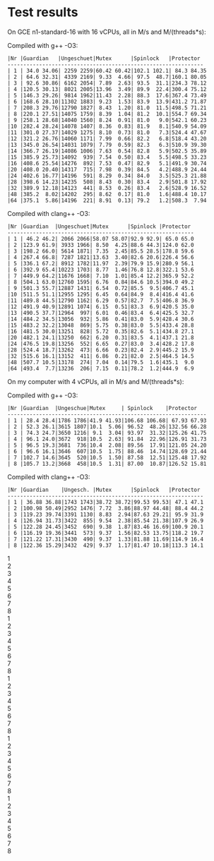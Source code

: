 Test results
============

On GCE n1-standard-16 with 16 vCPUs, all in M/s and M/(threads*s):

Compiled with g++ -O3:

    |Nr |Guardian   |Ungeschuet|Mutex      |Spinlock   |Protector
    --------------------------------------------------------------
    | 1 | 34.0 34.06| 2259 2259|60.42 60.42|102.1 102.1| 84.3 84.35
    | 2 | 64.6 32.31| 4339 2169| 9.33  4.66| 97.5  48.7|160.1 80.05
    | 3 | 92.6 30.86| 6162 2054| 7.89  2.63| 93.5  31.1|234.3 78.12
    | 4 |120.5 30.13| 8021 2005|13.96  3.49| 89.9  22.4|300.4 75.12
    | 5 |146.3 29.26| 9814 1962|11.43  2.28| 88.3  17.6|367.4 73.49
    | 6 |168.6 28.10|11302 1883| 9.23  1.53| 83.9  13.9|431.2 71.87
    | 7 |208.3 29.76|12790 1827| 8.43  1.20| 81.0  11.5|498.5 71.21
    | 8 |220.1 27.51|14075 1759| 8.39  1.04| 81.2  10.1|554.7 69.34
    | 9 |258.1 28.68|14040 1560| 8.24  0.91| 81.0   9.0|542.1 60.23
    |10 |282.4 28.24|14078 1407| 8.36  0.83| 81.9   8.1|540.9 54.09
    |11 |301.0 27.37|14029 1275| 8.10  0.73| 81.0   7.3|524.4 47.67
    |12 |321.2 26.76|14060 1171| 7.99  0.66| 82.2   6.8|518.4 43.20
    |13 |345.0 26.54|14031 1079| 7.79  0.59| 82.3   6.3|510.9 39.30
    |14 |366.7 26.19|14086 1006| 7.63  0.54| 82.8   5.9|502.5 35.89
    |15 |385.9 25.73|14092  939| 7.54  0.50| 83.4   5.5|498.5 33.23
    |16 |408.6 25.54|14276  892| 7.53  0.47| 82.9   5.1|491.9 30.74
    |20 |408.0 20.40|14317  715| 7.98  0.39| 84.5   4.2|488.9 24.44
    |24 |402.6 16.77|14196  591| 8.29  0.34| 84.0   3.5|525.3 21.88
    |28 |398.6 14.23|14235  508| 8.43  0.30| 83.4   2.9|501.8 17.92
    |32 |389.9 12.18|14123  441| 8.53  0.26| 83.4   2.6|528.9 16.52
    |48 |385.2  8.02|14202  295| 8.62  0.17| 81.0   1.6|488.4 10.17
    |64 |375.1  5.86|14196  221| 8.91  0.13| 79.2   1.2|508.3  7.94

Compiled with clang++ -O3:

    |Nr |Guardian  |Ungeschuet|Mutex      |Spinlock |Protector
    -----------------------------------------------------------
    | 1 | 46.2 46.2| 2066 2066|58.07 58.07|92.9 92.9| 65.0 65.0
    | 2 |123.9 61.9| 3933 1966| 8.50  4.25|88.6 44.3|124.0 62.0
    | 3 |198.2 66.0| 5614 1871| 7.35  2.45|85.5 28.5|178.8 59.6
    | 4 |267.4 66.8| 7287 1821|13.63  3.40|82.6 20.6|226.4 56.6
    | 5 |336.1 67.2| 8912 1782|11.97  2.39|79.9 15.9|280.9 56.1
    | 6 |392.9 65.4|10223 1703| 8.77  1.46|76.8 12.8|322.1 53.6
    | 7 |449.9 64.2|11676 1668| 7.10  1.01|85.4 12.2|365.9 52.2
    | 8 |504.1 63.0|12760 1595| 6.76  0.84|84.6 10.5|394.0 49.2
    | 9 |501.3 55.7|12887 1431| 6.54  0.72|85.5  9.5|406.7 45.1
    |10 |511.5 51.1|12955 1295| 6.45  0.64|84.9  8.4|416.4 41.6
    |11 |489.8 44.5|12790 1162| 6.29  0.57|82.7  7.5|406.8 36.9
    |12 |491.9 40.9|12891 1074| 6.15  0.51|83.3  6.9|420.5 35.0
    |13 |490.5 37.7|12964  997| 6.01  0.46|83.4  6.4|425.5 32.7
    |14 |484.2 34.5|13056  932| 5.86  0.41|83.0  5.9|428.4 30.6
    |15 |483.2 32.2|13048  869| 5.75  0.38|83.0  5.5|433.4 28.8
    |16 |481.5 30.0|13251  828| 5.72  0.35|82.6  5.1|434.8 27.1
    |20 |482.1 24.1|13250  662| 6.20  0.31|83.5  4.1|437.1 21.8
    |24 |476.5 19.8|13256  552| 6.65  0.27|83.0  3.4|428.2 17.8
    |28 |524.4 18.7|13262  473| 6.66  0.23|82.4  2.9|445.2 15.9
    |32 |515.6 16.1|13152  411| 6.86  0.21|82.0  2.5|464.5 14.5
    |48 |507.7 10.5|13178  274| 7.04  0.14|79.5  1.6|435.1  9.0
    |64 |493.4  7.7|13236  206| 7.15  0.11|78.2  1.2|444.9  6.9



On my computer with 4 vCPUs, all in M/s and M/(threads*s):


Compiled with g++ -O3:

    |Nr |Guardian  |Ungeschue|Mutex     | Spinlock    |Protector
    ---------------------------------------------------------------
    | 1 | 28.4 28.4|1786 1786|41.9 41.93|106.68 106.68| 67.93 67.93
    | 2 | 52.3 26.1|3615 1807|10.1  5.06| 96.52  48.26|132.56 66.28
    | 3 | 74.3 24.7|3650 1216| 9.1  3.04| 93.97  31.32|125.26 41.75
    | 4 | 96.1 24.0|3672  918|10.5  2.63| 91.84  22.96|126.91 31.73
    | 5 | 96.5 19.3|3681  736|10.4  2.08| 89.56  17.91|121.05 24.20
    | 6 | 96.6 16.1|3646  607|10.5  1.75| 88.46  14.74|128.69 21.44
    | 7 |102.7 14.6|3645  520|10.5  1.50| 87.58  12.51|125.48 17.92
    | 8 |105.7 13.2|3668  458|10.5  1.31| 87.00  10.87|126.52 15.81



Compiled with clang++ -O3:

    |Nr |Guardian    |Ungesch. |Mutex      |Spinlock   |Protector
    --------------------------------------------------------------
    | 1 | 36.88 36.88|1743 1743|38.72 38.72|99.53 99.53| 47.1 47.1
    | 2 |100.98 50.49|2952 1476| 7.72  3.86|88.97 44.48| 88.4 44.2
    | 3 |119.23 39.74|3391 1130| 8.83  2.94|87.63 29.21| 95.9 31.9
    | 4 |126.94 31.73|3422  855| 9.54  2.38|85.54 21.38|107.9 26.9
    | 5 |122.28 24.45|3452  690| 9.38  1.87|83.46 16.69|100.9 20.1
    | 6 |116.19 19.36|3441  573| 9.37  1.56|82.53 13.75|118.2 19.7
    | 7 |121.22 17.31|3430  490| 9.37  1.33|81.88 11.69|114.9 16.4
    | 8 |122.36 15.29|3432  429| 9.37  1.17|81.47 10.18|113.3 14.1
1       
2       
3       
4       
5       
6       
7       
8       
1       
2       
3       
4       
5       
6       
7       
8       
1       
2       
3       
4       
5       
6       
7       
8       
1       
2       
3       
4       
5       
6       
7       
8       
1       
2       
3       
4       
5       
6       
7       
8       

